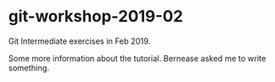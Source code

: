 # git-workshop-2019-02
Git Intermediate exercises in Feb 2019.

Some more information about the tutorial.
Bernease asked me to write something.
